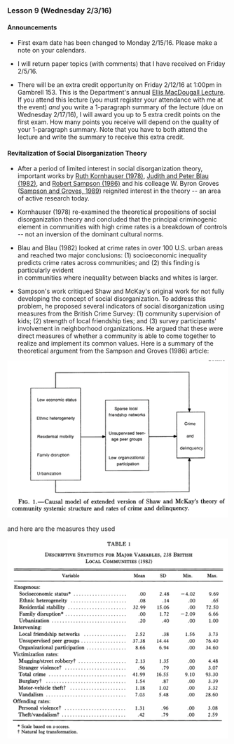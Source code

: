 ### Lesson 9 (Wednesday 2/3/16)

#### Announcements

* First exam date has been changed to Monday 2/15/16. Please make a note
on your calendars.

* I will return paper topics (with comments) that I have received on 
Friday 2/5/16.

* There will be an extra credit opportunity on Friday 2/12/16 at 1:00pm
in Gambrell 153. This is the Department's annual [Ellis MacDougall Lecture](http://artsandsciences.sc.edu/crju/ellis-macdougall-lecture-series). If you attend
this lecture (you must register your attendance with me at the event) *and* you
write a 1-paragraph summary of the lecture (due on Wednesday 2/17/16), I will
award you up to 5 extra credit points on the first exam. How many points you
receive will depend on the quality of your 1-paragraph summary. Note that you 
have to both attend the lecture and write the summary to receive this extra 
credit.

#### Revitalization of Social Disorganization Theory

* After a period of limited interest in social disorganization theory,
important works by [Ruth Kornhauser (1978)](https://books.google.com/books?id=qVFYGwAACAAJ&dq=ruth+kornhauser+social+sources+of+delinquency&hl=en&sa=X&ved=0ahUKEwio0_2Y2NvKAhUE4SYKHdM7DeoQ6AEIKjAA), [Judith and Peter Blau (1982)](http://www.jstor.org/stable/2095046?seq=1#page_scan_tab_contents),
and [Robert Sampson (1986)](http://www.jstor.org/stable/1147430?seq=1#page_scan_tab_contents) and his colleage W. Byron Groves ([Sampson and
Groves, 1989](https://dash.harvard.edu/bitstream/handle/1/3226955/Sampson_CommunityStructureCrime.pdf?sequence=2)) reignited interest in the theory -- 
an area of active research today.

* Kornhauser (1978) re-examined the theoretical propositions of social
disorganization theory and concluded that the principal criminogenic element
in communities with high crime rates is a breakdown of controls -- not an 
inversion of the dominant cultural norms.

* Blau and Blau (1982) looked at crime rates in over 100 U.S. urban areas
and reached two major conclusions: (1) socioeconomic inequality predicts
crime rates across communities; and (2) this finding is particularly evident   
in communities where inequality between blacks and whites is larger.

* Sampson's work critiqued Shaw and McKay's original work for not fully
developing the concept of social disorganization. To address this problem,
he proposed several indicators of social disorganization using measures 
from the British Crime Survey: (1) community supervision of kids; (2) 
strength of local friendship ties; and (3) survey participants' involvement 
in neighborhood organizations. He argued that these were direct measures 
of whether a community is able to come together to realize and implement
its common values. Here is a summary of the theoretical argument from the
Sampson and Groves (1986) article:

<p align="center">
<img src="/gfiles/sampson-groves.png" width="600px">
</p>

and here are the measures they used 

<p align="center">
<img src="/gfiles/sg-table1.tiff" width="600px">
</p>
